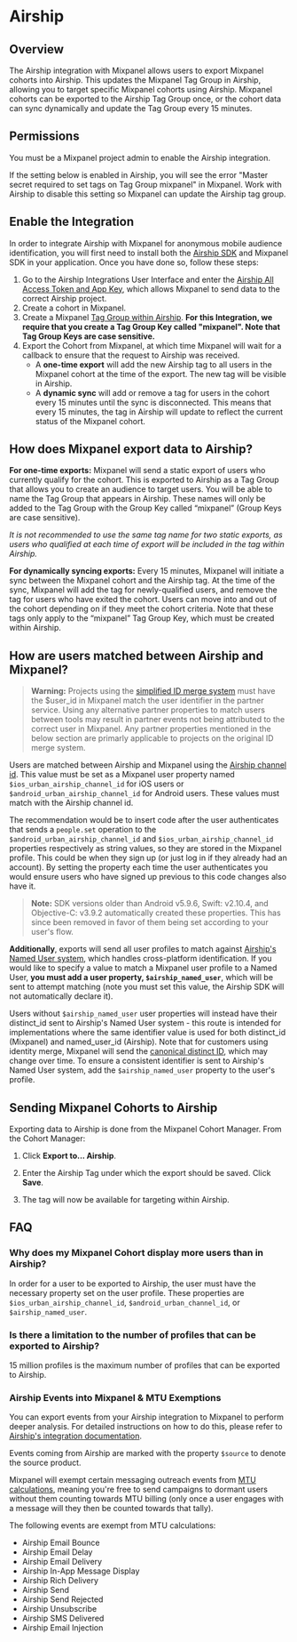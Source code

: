 # Airship


## Overview

The Airship integration with Mixpanel allows users to export Mixpanel cohorts into Airship. This updates the Mixpanel Tag Group in Airship, allowing you to target specific Mixpanel cohorts using Airship. Mixpanel cohorts can be exported to the Airship Tag Group once, or the cohort data can sync dynamically and update the Tag Group every 15 minutes.

## Permissions

You must be a Mixpanel project admin to enable the Airship integration.

If the setting below is enabled in Airship, you will see the error "Master secret required to set tags on Tag Group mixpanel" in Mixpanel. Work with Airship to disable this setting so Mixpanel can update the Airship tag group.


## Enable the Integration

In order to integrate Airship with Mixpanel for anonymous mobile audience identification, you will first need to install both the [Airship SDK](https://docs.urbanairship.com/platform/) and Mixpanel SDK in your application. Once you have done so, follow these steps:

1. Go to the Airship Integrations User Interface and enter the [Airship All Access Token and App Key](https://docs.airship.com/guides/messaging/user-guide/project/bearer-tokens/), which allows Mixpanel to send data to the correct Airship project.
2. Create a cohort in Mixpanel.
3. Create a Mixpanel [Tag Group within Airship](https://docs.urbanairship.com/guides/tag-groups-walkthrough/#tg-create-tag-group). **For this Integration, we require that you create a Tag Group Key called "mixpanel". Note that Tag Group Keys are case sensitive.**
4. Export the Cohort from Mixpanel, at which time Mixpanel will wait for a callback to ensure that the request to Airship was received.
    - A **one-time export** will add the new Airship tag to all users in the Mixpanel cohort at the time of the export. The new tag will be visible in Airship. 
    - A **dynamic sync** will add or remove a tag for users in the cohort every 15 minutes until the sync is disconnected. This means that every 15 minutes, the tag in Airship will update to reflect the current status of the Mixpanel cohort.

## How does Mixpanel export data to Airship?

**For one-time exports:** Mixpanel will send a static export of users who currently qualify for the cohort. This is exported to Airship as a Tag Group that allows you to create an audience to target users. You will be able to name the Tag Group that appears in Airship. These names will only be added to the Tag Group with the Group Key called “mixpanel” (Group Keys are case sensitive).

_It is not recommended to use the same tag name for two static exports, as users who qualified at each time of export will be included in the tag within Airship._

**For dynamically syncing exports:** Every 15 minutes, Mixpanel will initiate a sync between the Mixpanel cohort and the Airship tag. At the time of the sync, Mixpanel will add the tag for newly-qualified users, and remove the tag for users who have exited the cohort. Users can move into and out of the cohort depending on if they meet the cohort criteria. Note that these tags only apply to the “mixpanel” Tag Group Key, which must be created within Airship.

## How are users matched between Airship and Mixpanel?
> **Warning:** Projects using the [simplified ID merge system](/docs/tracking-methods/id-management/identifying-users#simplified-vs-original-id-merge) must have the $user_id in Mixpanel match the user identifier in the partner service. Using any alternative partner properties to match users between tools may result in partner events not being attributed to the correct user in Mixpanel. Any partner properties mentioned in the below section are primarly applicable to projects on the original ID merge system.

Users are matched between Airship and Mixpanel using the [Airship channel id](https://docs.airship.com/guides/airship/user-guide/channels-intro/#channel-ids). This value must be set as a Mixpanel user property named `$ios_urban_airship_channel_id` for iOS users or `$android_urban_airship_channel_id` for Android users. These values must match with the Airship channel id.
    
The recommendation would be to insert code after the user authenticates that sends a `people.set` operation to the `$android_urban_airship_channel_id` and `$ios_urban_airship_channel_id` properties respectively as string values, so they are stored in the Mixpanel profile. This could be when they sign up (or just log in if they already had an account). By setting the property each time the user authenticates you would ensure users who have signed up previous to this code changes also have it.

>**Note:** SDK versions older than Android v5.9.6, Swift: v2.10.4, and Objective-C: v3.9.2 automatically created these properties. This has since been removed in favor of them being set according to your user's flow.

**Additionally**, exports will send all user profiles to match against [Airship's Named User system](https://docs.airship.com/guides/messaging/user-guide/audience/segmentation/named-users/), which handles cross-platform identification. If you would like to specify a value to match a Mixpanel user profile to a Named User, **you must add a user property, `$airship_named_user`**, which will be sent to attempt matching (note you must set this value, the Airship SDK will not automatically declare it).

Users without `$airship_named_user` user properties will instead have their distinct_id sent to Airship's Named User system - this route is intended for implementations where the same identifier value is used for both distinct_id (Mixpanel) and named_user_id (Airship). Note that for customers using identity merge, Mixpanel will send the [canonical distinct ID](https://help.mixpanel.com/hc/en-us/articles/360041039771-Getting-Started-with-Identity-Management#individual-users), which may change over time. To ensure a consistent identifier is sent to Airship's Named User system, add the `$airship_named_user` property to the user's profile.

## Sending Mixpanel Cohorts to Airship

Exporting data to Airship is done from the Mixpanel Cohort Manager. From the Cohort Manager: 

1. Click **Export to... Airship**.


2. Enter the Airship Tag under which the export should be saved. Click **Save**.


3. The tag will now be available for targeting within Airship.


## FAQ

### Why does my Mixpanel Cohort display more users than in Airship?

In order for a user to be exported to Airship, the user must have the necessary property set on the user profile. These properties are `$ios_urban_airship_channel_id`, `$android_urban_channel_id`, or `$airship_named_user`.

### Is there a limitation to the number of profiles that can be exported to Airship?

15 million profiles is the maximum number of profiles that can be exported to Airship.

### Airship Events into Mixpanel & MTU Exemptions

You can export events from your Airship integration to Mixpanel to perform deeper analysis. For detailed instructions on how to do this, please refer to [Airship's integration documentation](https://docs.airship.com/partners/mixpanel/#set-up-a-mixpanel-rtds-integration-in-airship).

Events coming from Airship are marked with the property `$source` to denote the source product.

Mixpanel will exempt certain messaging outreach events from [MTU calculations](https://help.mixpanel.com/hc/en-us/articles/360001465686-Billing-for-Monthly-Tracked-Users#monthly-tracked-users-calculation), meaning you're free to send campaigns to dormant users without them counting towards MTU billing (only once a user engages with a message will they then be counted towards that tally).

The following events are exempt from MTU calculations:

- Airship Email Bounce
- Airship Email Delay
- Airship Email Delivery
- Airship In-App Message Display
- Airship Rich Delivery
- Airship Send
- Airship Send Rejected
- Airship Unsubscribe
- Airship SMS Delivered
- Airship Email Injection






